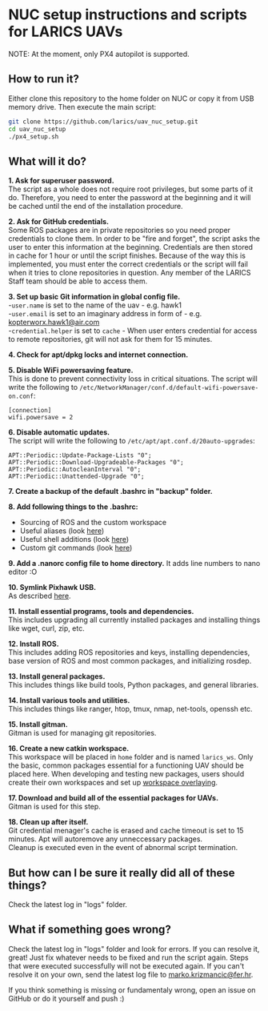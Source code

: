 # NUC setup instructions and scripts for LARICS UAVs

NOTE: At the moment, only PX4 autopilot is supported.

## How to run it?
Either clone this repository to the home folder on NUC or copy it from USB memory drive. Then execute the main script:
```bash
git clone https://github.com/larics/uav_nuc_setup.git
cd uav_nuc_setup
./px4_setup.sh
```

## What will it do?
**1. Ask for superuser password.**  
The script as a whole does not require root privileges, but some parts of it do. Therefore, you need to enter the password at the beginning and it will be cached until the end of the installation procedure.

**2. Ask for GitHub credentials.**  
Some ROS packages are in private repositories so you need proper credentials to clone them. In order to be "fire and forget", the script asks the user to enter this information at the beginning. Credentials are then stored in cache for 1 hour or until the script finishes. Because of the way this is implemented, you must enter the correct credentials or the script will fail when it tries to clone repositories in question. Any member of the LARICS Staff team should be able to access them.

**3. Set up basic Git information in global config file.**  
-`user.name` is set to the name of the uav - e.g. hawk1  
-`user.email` is set to an imaginary address in form of - e.g. kopterworx.hawk1@air.com  
-`credential.helper` is set to `cache` - When user enters credential for access to remote repositories, git will not ask for them for 15 minutes.

**4. Check for apt/dpkg locks and internet connection.**  

**5. Disable WiFi powersaving feature.**  
This is done to prevent connectivity loss in critical situations. The script will write the following to `/etc/NetworkManager/conf.d/default-wifi-powersave-on.conf`:
```
[connection]
wifi.powersave = 2
```

**6. Disable automatic updates.**  
The script will write the following to `/etc/apt/apt.conf.d/20auto-upgrades`:
```
APT::Periodic::Update-Package-Lists "0";
APT::Periodic::Download-Upgradeable-Packages "0";
APT::Periodic::AutocleanInterval "0";
APT::Periodic::Unattended-Upgrade "0";
```

**7. Create a backup of the default .bashrc in "backup" folder.**

**8. Add following things to the .bashrc:**
   - Sourcing of ROS and the custom workspace
   - Useful aliases (look [here](shell_additions/aliases.sh))
   - Useful shell additions (look [here](shell_additions/shell_scripts.sh))
   - Custom git commands (look [here](shell_additions/git_commands.sh))

**9. Add a .nanorc config file to home directory.**
It adds line numbers to nano editor :O

**10. Symlink Pixhawk USB.**  
As described [here](https://dev.px4.io/v1.11/en/companion_computer/pixhawk_companion.html#software-setup-on-linux).

**11. Install essential programs, tools and dependencies.**  
This includes upgrading all currently installed packages and installing things like wget, curl, zip, etc.

**12. Install ROS.**  
This includes adding ROS repositories and keys, installing dependencies, base version of ROS and most common packages, and initializing rosdep.

**13. Install general packages.**  
This includes things like build tools, Python packages, and general libraries.

**14. Install various tools and utilities.**  
This includes things like ranger, htop, tmux, nmap, net-tools, openssh etc.

**15. Install gitman.**  
Gitman is used for managing git repositories.

**16. Create a new catkin workspace.**  
This workspace will be placed in `home` folder and is named `larics_ws`. Only the basic, common packages essential for a functioning UAV should be placed here. When developing and testing new packages, users should create their own workspaces and set up [workspace overlaying](http://wiki.ros.org/catkin/Tutorials/workspace_overlaying).

**17. Download and build all of the essential packages for UAVs.**  
Gitman is used for this step.

**18. Clean up after itself.**  
Git credential menager's cache is erased and cache timeout is set to 15 minutes. Apt will autoremove any unneccessary packages.  
Cleanup is executed even in the event of abnormal script termination.

## But how can I be sure it really did all of these things?
Check the latest log in "logs" folder.

## What if something goes wrong?
Check the latest log in "logs" folder and look for errors. If you can resolve it, great! Just fix whatever needs to be fixed and run the script again. Steps that were executed successfully will not be executed again. If you can't resolve it on your own, send the latest log file to marko.krizmancic@fer.hr. 

If you think something is missing or fundamentaly wrong, open an issue on GitHub or do it yourself and push :)
